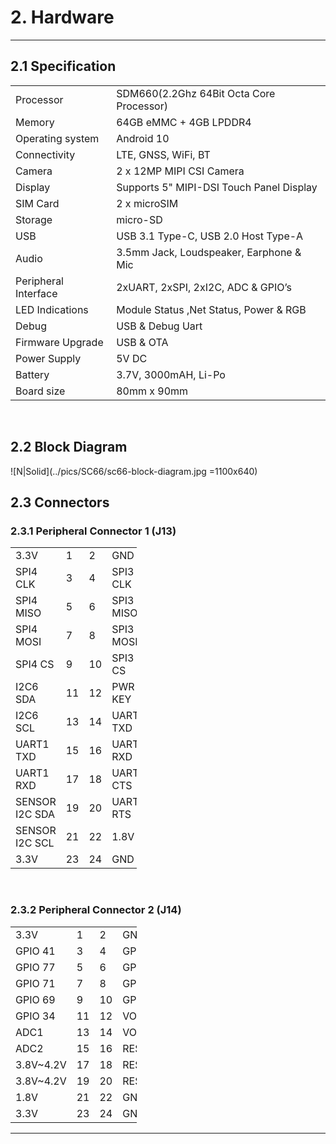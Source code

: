# 2. Hardware

------------
## 2.1 Specification

<table class="pinout">
<tr><td>Processor</td><td>SDM660(2.2Ghz 64Bit Octa Core Processor)</td></tr>
<tr><td>Memory</td><td>64GB eMMC + 4GB LPDDR4</td></tr>
<tr><td>Operating system</td><td>Android 10</td></tr>
<tr><td>Connectivity</td><td>LTE, GNSS, WiFi, BT</td></tr>
<tr><td>Camera</td><td>2 x 12MP MIPI CSI Camera</td></tr>
<tr><td>Display</td><td>Supports 5" MIPI-DSI Touch Panel Display</td></tr>
<tr><td>SIM Card</td><td>2 x microSIM</td></tr>
<tr><td>Storage</td><td>micro-SD</td></tr>
<tr><td>USB</td><td>USB 3.1 Type-C, USB 2.0 Host Type-A </td></tr>
<tr><td>Audio</td><td>3.5mm Jack, Loudspeaker, Earphone & Mic</td></tr>
<tr><td>Peripheral Interface</td><td>2xUART, 2xSPI, 2xI2C, ADC & GPIO’s</td></tr>
<tr><td>LED Indications</td><td>Module Status ,Net Status, Power & RGB</td></tr>
<tr><td>Debug</td><td>USB & Debug Uart</td></tr>
<tr><td>Firmware Upgrade</td><td>USB & OTA</td></tr>
<tr><td>Power Supply</td><td>5V DC</td></tr>
<tr><td>Battery</td><td>3.7V, 3000mAH, Li-Po</td></tr>
<tr><td>Board size</td><td>80mm x 90mm</td></tr>

</table>

<br>

## 2.2 Block Diagram
![N|Solid](../pics/SC66/sc66-block-diagram.jpg =1100x640)


## 2.3 Connectors

### 2.3.1 Peripheral Connector 1 (J13)

<table style="width: 40%">
    <colgroup>
       <col span="1" style="width: 40%;">
       <col span="1" style="width: 10%;">
       <col span="1" style="width: 10%;">
       <col span="1" style="width: 40%;">
    </colgroup>
<tr><td>3.3V</td><td>1</td><td>2</td><td>GND</td></tr>
<tr><td>SPI4 CLK</td><td>3</td><td>4</td><td>SPI3 CLK</td></tr>
<tr><td>SPI4 MISO</td><td>5</td><td>6</td><td>SPI3 MISO</td></tr>
<tr><td>SPI4 MOSI</td><td>7</td><td>8</td><td>SPI3 MOSI</td></tr>
<tr><td>SPI4 CS</td><td>9</td><td>10</td><td>SPI3 CS</td></tr>
<tr><td>I2C6 SDA</td><td>11</td><td>12</td><td>PWR KEY</td></tr>
<tr><td>I2C6 SCL</td><td>13</td><td>14</td><td>UART6 TXD</td></tr>
<tr><td>UART1 TXD</td><td>15</td><td>16</td><td>UART6 RXD</td></tr>
<tr><td>UART1 RXD</td><td>17</td><td>18</td><td>UART6 CTS</td></tr>
<tr><td>SENSOR I2C SDA</td><td>19</td><td>20</td><td>UART6 RTS</td></tr>
<tr><td>SENSOR I2C SCL</td><td>21</td><td>22</td><td>1.8V</td></tr>
<tr><td>3.3V</td><td>23</td><td>24</td><td>GND</td></tr>
</table>

<br>

### 2.3.2 Peripheral Connector 2 (J14)
<table style="width: 40%">
    <colgroup>
       <col span="1" style="width: 40%;">
       <col span="1" style="width: 10%;">
       <col span="1" style="width: 10%;">
       <col span="1" style="width: 40%;">
    </colgroup>
<tr><td>3.3V</td><td>1</td><td>2</td><td>GND</td></tr>
<tr><td>GPIO 41</td><td>3</td><td>4</td><td>GPIO 61</td></tr>
<tr><td>GPIO 77</td><td>5</td><td>6</td><td>GPIO 72</td></tr>
<tr><td>GPIO 71</td><td>7</td><td>8</td><td>GPIO 68</td></tr>
<tr><td>GPIO 69</td><td>9</td><td>10</td><td>GPIO 70</td></tr>
<tr><td>GPIO 34</td><td>11</td><td>12</td><td>VOL (+)</td></tr>
<tr><td>ADC1</td><td>13</td><td>14</td><td>VOL (-)</td></tr>
<tr><td>ADC2</td><td>15</td><td>16</td><td>RESERVED</td></tr>
<tr><td>3.8V~4.2V</td><td>17</td><td>18</td><td>RESERVED</td></tr>
<tr><td>3.8V~4.2V</td><td>19</td><td>20</td><td>RESERVED</td></tr>
<tr><td>1.8V</td><td>21</td><td>22</td><td>GND</td></tr>
<tr><td>3.3V</td><td>23</td><td>24</td><td>GND</td></tr>
</table>


------------

